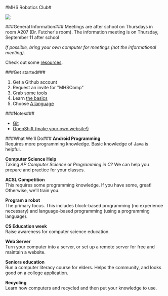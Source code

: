 #MHS Robotics Club#

<img src="http://www.jeffpalm.com/fox/fox.jpg">

###General Information###
Meetings are after school on Thursdays in room A207 (Dr. Futcher's room). The information meeting is on Thursday, September 11 after school


<i>If possible, bring your own computer for meetings (not the informational meeting).</i>

Check out some [resources](resources/overview.md).

###Get started###
<ol>
	<li>Get a Github account</li>
	<li>Request an invite for "MHSComp"</li>
	<li>Grab <a href="tools/overview.md">some tools</a>
	<li>Learn <a href="lessons/git_lesson/overview.md">the basics</a></li>
	<li>Choose <a href="lessons/languages/overview.md">A language</a></li>
</ol>

###Notes###
<ul>
	<li><a href="lessons/git_lesson/overview.md">Git</a></li>
	<li><a href="lessons/openshift/overview.md">OpenShift (make your own website!)</a></li>
</ul>

###What We'll Do###
<b>Android Programming</b></br>
Requires more programming knowledge. Basic knowledge of Java is helpful.

<b>Computer Science Help</b></br>
Taking <i>AP Computer Science</i> or <i>Programming in C</i>? We can help you prepare and practice for your classes.

<b>ACSL Competition</b><br/>
This requires some programming knowledge. If you have some, great! Otherwise, we'll train you.

<b>Program a robot</b><br/>
The primary focus. This includes block-based programming (no experience necessary) and language-based programming (using a programming language).

<b>CS Education week</b><br/>
Raise awareness for computer science education.

<b>Web Server</b><br/>
Turn your computer into a server, or set up a remote server for free and maintain a website.

<b>Seniors education</b><br/>
Run a computer literacy course for elders. Helps the community, and looks good on a college application.

<b>Recycling</b><br/>
Learn how computers and recycled and then put your knowledge to use.
